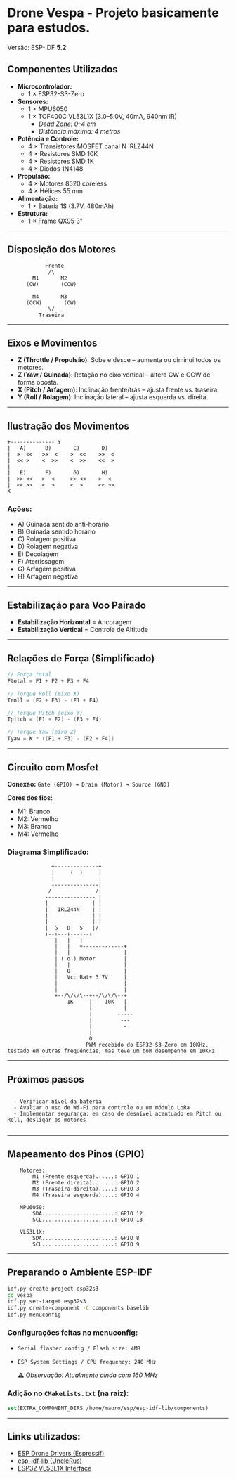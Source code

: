 # Drone **Vespa** - Projeto basicamente para estudos.

Versão: ESP-IDF **5.2**

## Componentes Utilizados

- **Microcontrolador:**
  - 1 × ESP32-S3-Zero
- **Sensores:**
  - 1 × MPU6050
  - 1 × TOF400C VL53L1X (3.0–5.0V, 40mA, 940nm IR)
    - *Dead Zone: 0–4 cm*
    - *Distância máxima: 4 metros*
- **Potência e Controle:**
  - 4 × Transistores MOSFET canal N IRLZ44N
  - 4 × Resistores SMD 10K
  - 4 × Resistores SMD 1K
  - 4 × Diodos 1N4148
- **Propulsão:**
  - 4 × Motores 8520 coreless
  - 4 × Hélices 55 mm
- **Alimentação:**
  - 1 × Bateria 1S (3.7V, 480mAh)
- **Estrutura:**
  - 1 × Frame QX95 3"

---

## Disposição dos Motores

```
            Frente
             /\
        M1       M2
      (CW)       (CCW)

        M4       M3
      (CCW)       (CW)
             \/
          Traseira
```

---

## Eixos e Movimentos

- **Z (Throttle / Propulsão)**: Sobe e desce – aumenta ou diminui todos os motores.
- **Z (Yaw / Guinada)**: Rotação no eixo vertical – altera CW e CCW de forma oposta.
- **X (Pitch / Arfagem)**: Inclinação frente/trás – ajusta frente vs. traseira.
- **Y (Roll / Rolagem)**: Inclinação lateral – ajusta esquerda vs. direita.

---

## Ilustração dos Movimentos

```
+-------------- Y
|   A)      B)       C)       D)
|  >  <<   >>  <    >  <<    >>  <
|  << >    <  >>    <  >>    <<  >
|
|   E)      F)       G)       H)
|  >> <<   >  <     >> <<    >  <
|  << >>   <  >     <  >     << >>
X
```

### Ações:

- A) Guinada sentido anti-horário
- B) Guinada sentido horário
- C) Rolagem positiva
- D) Rolagem negativa
- E) Decolagem
- F) Aterrissagem
- G) Arfagem positiva
- H) Arfagem negativa

---

## Estabilização para Voo Pairado

- **Estabilização Horizontal** = Ancoragem
- **Estabilização Vertical** = Controle de Altitude

---

## Relações de Força (Simplificado)

```c
// Força total
Ftotal = F1 + F2 + F3 + F4

// Torque Roll (eixo X)
Troll = (F2 + F3) - (F1 + F4)

// Torque Pitch (eixo Y)
Tpitch = (F1 + F2) - (F3 + F4)

// Torque Yaw (eixo Z)
Tyaw = K * ((F1 + F3) - (F2 + F4))
```

---

## Circuito com Mosfet

**Conexão:**
`Gate (GPIO) → Drain (Motor) → Source (GND)`

**Cores dos fios:**

- M1: Branco
- M2: Vermelho
- M3: Branco
- M4: Vermelho

### Diagrama Simplificado:

```
              +--------------+
              |     (  )     |
              |              |
              ---------------|
             /              /|
            ---------------- |
            |              | |
            |   IRLZ44N    | |
            |              | |
            |              | |
            |  G   D   S   |/
            +--+---+---+--+
               |   |   |
               |   |   +-------------+
               |   |                 |         
               | ( o ) Motor         |
               |   |                 |
               |   O                 |
               |   Vcc Bat+ 3.7V     |
               |                     |
               |                     |
               +--/\/\/\--+--/\/\/\--+
                   1K     |    10K   |
                          |          |
                          |        -----
                          |         ---
                          |          -
                          |          
                          O          
                         PWM recebido do ESP32-S3-Zero em 10KHz, testado em outras frequências, mas teve um bom desempenho em 10KHz
```

---

## Próximos passos

```text

  - Verificar nível da bateria
  - Avaliar o uso de Wi-Fi para controle ou um módulo LoRa
  - Implementar segurança: em caso de desnível acentuado em Pitch ou Roll, desligar os motores


```

---

## Mapeamento dos Pinos (GPIO)

```text
    Motores:
        M1 (Frente esquerda)......: GPIO 1
        M2 (Frente direita).......: GPIO 2
        M3 (Traseira direita).....: GPIO 3
        M4 (Traseira esquerda)....: GPIO 4

    MPU6050:
        SDA.......................: GPIO 12
        SCL.......................: GPIO 13

    VL53L1X:
        SDA.......................: GPIO 8
        SCL.......................: GPIO 9
```

---

## Preparando o Ambiente ESP-IDF

```bash
idf.py create-project esp32s3
cd vespa
idf.py set-target esp32s3
idf.py create-component -C components baselib
idf.py menuconfig
```

### Configurações feitas no menuconfig:

- `Serial flasher config / Flash size: 4MB`
- `ESP System Settings / CPU frequency: 240 MHz`
  
  ⚠️ *Observação: Atualmente ainda com 160 MHz*

### Adição no `CMakeLists.txt` (na raiz):

```cmake
set(EXTRA_COMPONENT_DIRS /home/mauro/esp/esp-idf-lib/components)
```

---

## Links utilizados:

-  [ESP Drone Drivers (Espressif)](https://docs.espressif.com/projects/espressif-esp-drone/en/latest/drivers.html)
-  [esp-idf-lib (UncleRus)](https://github.com/UncleRus/esp-idf-lib)
-  [ESP32 VL53L1X Interface](https://github.com/revk/ESP32-VL53L1X)
